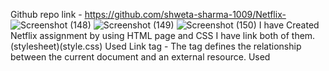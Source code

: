  Github repo link - https://github.com/shweta-sharma-1009/Netflix-
![Screenshot (148)](https://github.com/shweta-sharma-1009/Netflix-/assets/128416925/69cce301-5916-4a32-b125-56941e8f8a81)
![Screenshot (149)](https://github.com/shweta-sharma-1009/Netflix-/assets/128416925/9e60de91-692d-4ce2-926c-8f79d388908c)
![Screenshot (150)](https://github.com/shweta-sharma-1009/Netflix-/assets/128416925/1aa16a0b-ea78-4dc8-be1a-1ce87f46ee53)
I have Created Netflix assignment by using HTML page and CSS I have link both of them.(stylesheet)(style.css)
Used Link tag - The <link> tag defines the relationship between the current document and an external resource.
Used <title> tag - It defines the title of the document. The title must be text-only, and it is shown in the browser's title bar or in the page's tab.
Used HTML class attribute is used to specify a class for an HTML element.
Used The <div> tag defines a division or a section in an HTML document.
Used <img> tag - to embed an image in an HTML page.
Used <style> tag to define style information (CSS) for a document.
Used button tag - The <button> tag defines a clickable button.
Used Heading tag - The <h1> to <h4> tags are used to define HTML headings. 
**<h1>This is heading 1</h1>
<h3>This is heading 2</h3>
<h4>This is heading 3</h4>**
